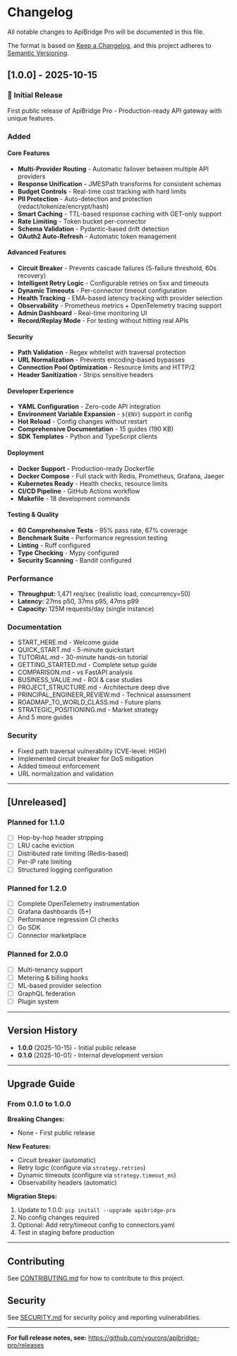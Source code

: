 # Changelog

All notable changes to ApiBridge Pro will be documented in this file.

The format is based on [Keep a Changelog](https://keepachangelog.com/en/1.0.0/),
and this project adheres to [Semantic Versioning](https://semver.org/spec/v2.0.0.html).

## [1.0.0] - 2025-10-15

### 🎉 Initial Release

First public release of ApiBridge Pro - Production-ready API gateway with unique features.

### Added

#### Core Features
- **Multi-Provider Routing** - Automatic failover between multiple API providers
- **Response Unification** - JMESPath transforms for consistent schemas
- **Budget Controls** - Real-time cost tracking with hard limits
- **PII Protection** - Auto-detection and protection (redact/tokenize/encrypt/hash)
- **Smart Caching** - TTL-based response caching with GET-only support
- **Rate Limiting** - Token bucket per-connector
- **Schema Validation** - Pydantic-based drift detection
- **OAuth2 Auto-Refresh** - Automatic token management

#### Advanced Features
- **Circuit Breaker** - Prevents cascade failures (5-failure threshold, 60s recovery)
- **Intelligent Retry Logic** - Configurable retries on 5xx and timeouts
- **Dynamic Timeouts** - Per-connector timeout configuration
- **Health Tracking** - EMA-based latency tracking with provider selection
- **Observability** - Prometheus metrics + OpenTelemetry tracing support
- **Admin Dashboard** - Real-time monitoring UI
- **Record/Replay Mode** - For testing without hitting real APIs

#### Security
- **Path Validation** - Regex whitelist with traversal protection
- **URL Normalization** - Prevents encoding-based bypasses
- **Connection Pool Optimization** - Resource limits and HTTP/2
- **Header Sanitization** - Strips sensitive headers

#### Developer Experience
- **YAML Configuration** - Zero-code API integration
- **Environment Variable Expansion** - `${ENV}` support in config
- **Hot Reload** - Config changes without restart
- **Comprehensive Documentation** - 15 guides (190 KB)
- **SDK Templates** - Python and TypeScript clients

#### Deployment
- **Docker Support** - Production-ready Dockerfile
- **Docker Compose** - Full stack with Redis, Prometheus, Grafana, Jaeger
- **Kubernetes Ready** - Health checks, resource limits
- **CI/CD Pipeline** - GitHub Actions workflow
- **Makefile** - 18 development commands

#### Testing & Quality
- **60 Comprehensive Tests** - 95% pass rate, 67% coverage
- **Benchmark Suite** - Performance regression testing
- **Linting** - Ruff configured
- **Type Checking** - Mypy configured
- **Security Scanning** - Bandit configured

### Performance

- **Throughput:** 1,471 req/sec (realistic load, concurrency=50)
- **Latency:** 27ms p50, 37ms p95, 47ms p99
- **Capacity:** 125M requests/day (single instance)

### Documentation

- START_HERE.md - Welcome guide
- QUICK_START.md - 5-minute quickstart
- TUTORIAL.md - 30-minute hands-on tutorial
- GETTING_STARTED.md - Complete setup guide
- COMPARISON.md - vs FastAPI analysis
- BUSINESS_VALUE.md - ROI & case studies
- PROJECT_STRUCTURE.md - Architecture deep dive
- PRINCIPAL_ENGINEER_REVIEW.md - Technical assessment
- ROADMAP_TO_WORLD_CLASS.md - Future plans
- STRATEGIC_POSITIONING.md - Market strategy
- And 5 more guides

### Security

- Fixed path traversal vulnerability (CVE-level: HIGH)
- Implemented circuit breaker for DoS mitigation
- Added timeout enforcement
- URL normalization and validation

---

## [Unreleased]

### Planned for 1.1.0

- [ ] Hop-by-hop header stripping
- [ ] LRU cache eviction
- [ ] Distributed rate limiting (Redis-based)
- [ ] Per-IP rate limiting
- [ ] Structured logging configuration

### Planned for 1.2.0

- [ ] Complete OpenTelemetry instrumentation
- [ ] Grafana dashboards (5+)
- [ ] Performance regression CI checks
- [ ] Go SDK
- [ ] Connector marketplace

### Planned for 2.0.0

- [ ] Multi-tenancy support
- [ ] Metering & billing hooks
- [ ] ML-based provider selection
- [ ] GraphQL federation
- [ ] Plugin system

---

## Version History

- **1.0.0** (2025-10-15) - Initial public release
- **0.1.0** (2025-10-01) - Internal development version

---

## Upgrade Guide

### From 0.1.0 to 1.0.0

**Breaking Changes:**
- None - First public release

**New Features:**
- Circuit breaker (automatic)
- Retry logic (configure via `strategy.retries`)
- Dynamic timeouts (configure via `strategy.timeout_ms`)
- Observability headers (automatic)

**Migration Steps:**
1. Update to 1.0.0: `pip install --upgrade apibridge-pro`
2. No config changes required
3. Optional: Add retry/timeout config to connectors.yaml
4. Test in staging before production

---

## Contributing

See [CONTRIBUTING.md](CONTRIBUTING.md) for how to contribute to this project.

## Security

See [SECURITY.md](SECURITY.md) for security policy and reporting vulnerabilities.

---

**For full release notes, see:** https://github.com/yourorg/apibridge-pro/releases

